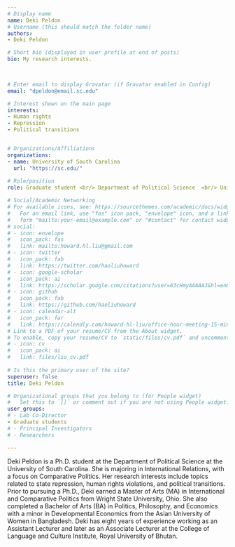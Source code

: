 ```yaml
---
# Display name
name: Deki Peldon
# Username (this should match the folder name)
authors:
- Deki Peldon

# Short bio (displayed in user profile at end of posts)
bio: My research interests.


    
# Enter email to display Gravatar (if Gravatar enabled in Config)
email: "dpeldon@email.sc.edu"

# Interest shown on the main page
interests:
- Human rights
- Repression
- Political transitions


# Organizations/Affiliations
organizations:
- name: University of South Carolina
  url: "https://sc.edu/"
  
# Role/position
role: Graduate student <br/> Department of Political Science  <br/> University of South Carolina

# Social/Academic Networking
# For available icons, see: https://sourcethemes.com/academic/docs/widgets/#icons
#   For an email link, use "fas" icon pack, "envelope" icon, and a link in the
#   form "mailto:your-email@example.com" or "#contact" for contact widget.
# social:
# - icon: envelope
#   icon_pack: fas
#   link: mailto:howard.hl.liu@gmail.com
# - icon: twitter
#   icon_pack: fab
#   link: https://twitter.com/haoliuhoward
# - icon: google-scholar
#   icon_pack: ai
#   link: https://scholar.google.com/citations?user=63cHmyAAAAAJ&hl=en&citsig=AMD79or9Vlegpr0-m-JmGzsddPIcTAZ2BA
# - icon: github
#   icon_pack: fab
#   link: https://github.com/haoliuhoward
# - icon: calendar-alt
#   icon_pack: far
#   link: https://calendly.com/howard-hl-liu/office-hour-meeting-15-minutes
# Link to a PDF of your resume/CV from the About widget.
# To enable, copy your resume/CV to `static/files/cv.pdf` and uncomment the lines below.  
# - icon: cv
#   icon_pack: ai
#   link: files/liu_cv.pdf
  
# Is this the primary user of the site?
superuser: false
title: Deki Peldon

# Organizational groups that you belong to (for People widget)
#   Set this to `[]` or comment out if you are not using People widget.  
user_groups:
# - Lab Co-Director
- Graduate students
# - Principal Investigators
# - Researchers

---
```



Deki Peldon is a Ph.D. student at the Department of Political Science at the University of South Carolina. She is majoring in International Relations, with a focus on Comparative Politics. Her research interests include topics related to state repression, human rights violations, and political transitions. Prior to pursuing a Ph.D., Deki earned a Master of Arts (MA) in International and Comparative Politics from Wright State University, Ohio. She also completed a Bachelor of Arts (BA) in Politics, Philosophy, and Economics with a minor in Developmental Economics from the Asian University of Women in Bangladesh. Deki has eight years of experience working as an Assistant Lecturer and later as an Associate Lecturer at the College of Language and Culture Institute, Royal University of Bhutan.
